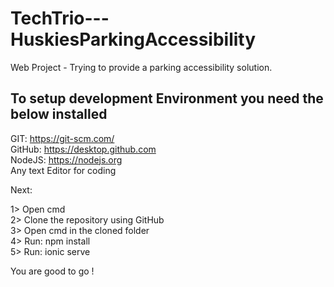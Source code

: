 # TechTrio---HuskiesParkingAccessibility
Web Project - Trying to provide a parking accessibility solution.

## To setup development Environment you need the below installed  
GIT: https://git-scm.com/  
GitHub: https://desktop.github.com  
NodeJS: https://nodejs.org  
Any text Editor for coding  

Next:

1> Open cmd  
2> Clone the repository using GitHub  
3> Open cmd in the cloned folder  
4> Run: npm install  
5> Run: ionic serve   
   
You are good to go !  
